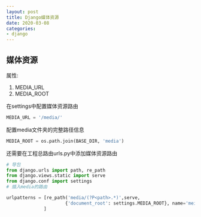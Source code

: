 ```yaml
---
layout: post
title: Django媒体资源
date: 2020-03-08
categories:
- django
---
```


## 媒体资源

属性:
1. MEDIA_URL
2. MEDIA_ROOT

在settings中配置媒体资源路由
```python
MEDIA_URL = '/media/'
```

配置media文件夹的完整路径信息
```python
MEDIA_ROOT = os.path.join(BASE_DIR, 'media')
```

还需要在工程总路由urls.py中添加媒体资源路由
```python
# 导包
from django.urls import path, re_path
from django.views.static import serve
from django.conf import settings
# 插入media的路由

urlpatterns = [re_path('media/(?P<path>.*)',serve,
                      {'document_root': settings.MEDIA_ROOT}, name='meida'),
              ]

```

